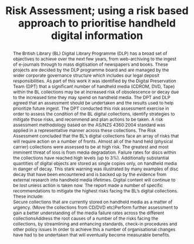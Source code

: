 ---
abstract: "The British Library (BL) Digital Library Programme (DLP) has a broad set
  of objectives to achieve over the next few years, from web-archiving to the ingest
  of e-journals through to mass digitisation of newspapers and books. These projects
  are decided by the DLP programme board and are managed by the wider corporate governance
  structure which includes our legal deposit responsibilities. As part of this work
  it was identified by the Digital Preservation Team (DPT) that a significant number
  of handheld media (CDROM, DVD, Tape) within the BL collections may be at increased
  risk of obsolescence or decay due to the increased time they may spend on handheld
  media. The DPT and DLP agreed that an assessment should be undertaken and the results
  used to help prioritize future ingest. \nThe DPT conducted this risk assessment
  exercise in order to assess the condition of the BL digital collections, identify
  strategies to mitigate those risks, and recommend and plan actions to be taken.
  A risk assessment methodology based on the AS/NZS 4360:2004 standard was applied
  in a representative manner across these collections. The Risk Assessment concluded
  that the BL’s digital collections face an array of risks that will require action
  on a number of fronts. Almost all of the hand held (physical carrier) collections
  were assessed to be at high risk. The greatest and most imminent threat of loss
  is from media degradation. Failure rates for discs within the collections have reached
  high levels (up to 3%). Additionally substantial quantities of digital objects are
  stored as single copies only, on handheld media in danger of decay. This stark warning
  was illustrated by many examples of disc decay that have been encountered and is
  backed up by the evidence from external research into handheld media lifetimes.
  Digital content will continue to be lost unless action is taken now. The report
  made a number of specific recommendations to mitigate the highest risks facing the
  BL’s digital collections. These include:\n- Secure collections that are currently
  stored on handheld media as a matter of urgency. (Move the collections from CD/DVD
  etc)\n- Perform further assessment to gain a better understanding of the media failure
  rates across the different collections\n- Address the root causes of a number of
  the risks facing the collections, by streamlining and enhancing standards, check-in
  procedures and other policy issues \nIn order to achieve this a number of organisational
  changes have had to be undertaken that will eventually become measurable benefits."
creators:
- McLeod, Rory
date: null
document_url: https://services.phaidra.univie.ac.at/api/object/o:294139/download
grand_parent: iPRES
institutions: []
keywords:
- london
landing_page_url: https://phaidra.univie.ac.at/o:294139
language: eng
layout: publication
license: CC BY-SA 3.0 AT
notes_url: null
parent: iPRES 2008
presentation_url: null
publication_type: paper
size: 52218
source_name: iPRES
title: Risk Assessment; using a risk based approach to prioritise handheld digital
  information
year: 2008
---